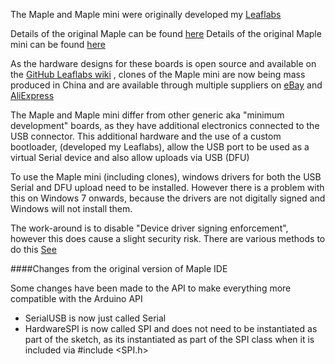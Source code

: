 The Maple and Maple mini were originally developed my [Leaflabs](http://www.leaflabs.com/about-maple/)

Details of the original Maple can be found [here](http://leaflabs.com/docs/hardware/maple.html)
Details of the original Maple mini can be found [here](http://leaflabs.com/docs/hardware/maple-mini.html)

As the hardware designs for these boards is open source and available on the [GitHub Leaflabs wiki](https://github.com/leaflabs) , clones of the Maple mini are now being mass produced in China and are available through multiple suppliers on [eBay](http://www.ebay.com/sch/i.html?_odkw=maple+mini+clone&_from=R40|R40&_osacat=0&_from=R40&_nkw=maple+mini+stym32&_sacat=0) and [AliExpress](www.aliexpress.com/wholesale?SearchText=maple+mini+stm32)


The Maple and Maple mini differ from other generic aka "minimum development" boards, as they have additional electronics connected to the USB connector. This additional hardware and the use of a custom bootloader, (developed my Leaflabs), allow the USB port to be used as a virtual Serial device and also allow uploads via USB (DFU)

To use the Maple mini (including clones), windows drivers for both the USB Serial and DFU upload need to be installed.  However there is a problem with this on Windows 7 onwards, because the drivers are not digitally signed and Windows will not install them.

The work-around is to disable "Device driver signing enforcement", however this does cause a slight security risk. There are various methods to do this [See](https://social.technet.microsoft.com/Forums/windows/en-US/9b6eee60-855d-47cc-9927-acae3fb6f971/permanently-disable-driver-signature-enforcement-on-win-7-x64?forum=w7itprohardware)


####Changes from the original version of Maple IDE

Some changes have been made to the API to make everything more compatible with the Arduino API

* SerialUSB is now just called Serial
* HardwareSPI is now called SPI and does not need to be instantiated as part of the sketch, as its instantiated as part of the SPI class when it is included via #include <SPI.h>
